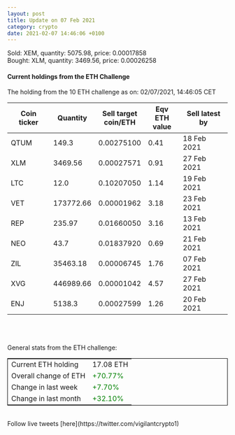 ```yaml
---
layout: post
title: Update on 07 Feb 2021
category: crypto
date: 2021-02-07 14:46:06 +0100
---
```

<!-- Global site tag (gtag.js) - Google Analytics -->
<script async src="https://www.googletagmanager.com/gtag/js?id=UA-103831149-5"></script>
<script>
  window.dataLayer = window.dataLayer || [];
  function gtag(){dataLayer.push(arguments);}
  gtag('js', new Date());

  gtag('config', 'UA-103831149-5');
</script>
Sold: XEM, quantity:      5075.98, price:   0.00017858<br>Bought: XLM, quantity:      3469.56, price:   0.00026258<br>

#### Current holdings from the ETH Challenge

The holding from the 10 ETH challenge as on: 02/07/2021, 14:46:05 CET

|Coin ticker|Quantity|Sell target<br>coin/ETH|Eqv ETH<br>value|Sell latest by|
|-----------|--------|-----------|-----------|--------------|
QTUM|149.3|  0.00275100|0.41|18 Feb 2021|
XLM|3469.56|  0.00027571|0.91|27 Feb 2021|
LTC|12.0|  0.10207050|1.14|19 Feb 2021|
VET|173772.66|  0.00001962|3.18|23 Feb 2021|
REP|235.97|  0.01660050|3.16|13 Feb 2021|
NEO|43.7|  0.01837920|0.69|21 Feb 2021|
ZIL|35463.18|  0.00006745|1.76|07 Feb 2021|
XVG|446989.66|  0.00001042|4.57|27 Feb 2021|
ENJ|5138.3|  0.00027599|1.26|20 Feb 2021|

<br>
<br>
<br>
General stats from the ETH challenge:

<table style="border:1px solid black;margin-left:auto;margin-right:auto;">
	<tbody>
	<tr>
		<td>Current ETH holding</td>
		<td>     17.08 ETH</td>
	</tr>
	<tr>
		<td>Overall change of ETH</td>
		<td><font color="green">+70.77%</font></td>
	</tr>
	<tr>
		<td>Change in last week</td>
		<td><font color="green">+7.70%</font></td>
	</tr>
	<tr>
		<td>Change in last month</td>
		<td><font color="green">+32.10%</font></td>
	</tr>
	</tbody>
</table>

<br>
Follow live tweets [here](https://twitter.com/vigilantcrypto1)
<br>
<br>